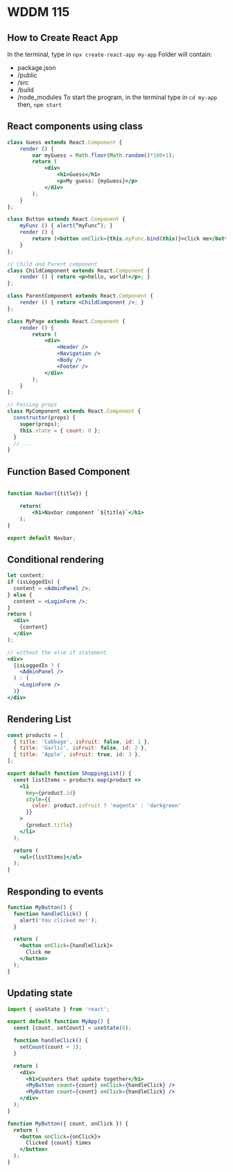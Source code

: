 # WDDM 115

## How to Create React App

In the terminal, type in `npx create-react-app my-app`
Folder will contain:
- package.json
- /public
- /src
- /build
- /node_modules
To start the program, in the terminal type in `cd my-app`
then, `npm start`

## React components using class

```jsx
class Guess extends React.Component {
    render () {
        var myGuess = Math.floor(Math.random()*100+1);
        return ( 
            <div>
                <h1>Guess</h1>
                <p>My guess: {myGuess}</p>
            </div>
        );
    }
};

class Button extends React.Component {
    myFunc () { alert(“myFunc”); }
    render () {
        return (<button onClick={this.myFunc.bind(this)}>click me</button>);
    }
};

// Child and Parent component
class ChildComponent extends React.Component {
    render () { return <p>hello, world!</p>; }
};

class ParentComponent extends React.Component {
    render () { return <ChildComponent />; }
};

class MyPage extends React.Component {
    render () {
        return ( 
            <div>
                <Header />
                <Navigation />
                <Body />
                <Footer />
            </div>
        );
    }
};

// Passing props
class MyComponent extends React.Component {
  constructor(props) {
    super(props);
    this.state = { count: 0 };
  }
  // ...
}

```

## Function Based Component

```jsx

function Navbar({title}) {

    return(
        <h1>Navbar component `${title}`</h1>
    );
}

export default Navbar;
```

## Conditional rendering

```jsx
let content;
if (isLoggedIn) {
  content = <AdminPanel />;
} else {
  content = <LoginForm />;
}
return (
  <div>
    {content}
  </div>
);

// without the else if statement
<div>
  {isLoggedIn ? (
    <AdminPanel />
  ) : (
    <LoginForm />
  )}
</div>
```

## Rendering List

```jsx
const products = [
  { title: 'Cabbage', isFruit: false, id: 1 },
  { title: 'Garlic', isFruit: false, id: 2 },
  { title: 'Apple', isFruit: true, id: 3 },
];

export default function ShoppingList() {
  const listItems = products.map(product =>
    <li
      key={product.id}
      style={{
        color: product.isFruit ? 'magenta' : 'darkgreen'
      }}
    >
      {product.title}
    </li>
  );

  return (
    <ul>{listItems}</ul>
  );
}
```

## Responding to events

```jsx
function MyButton() {
  function handleClick() {
    alert('You clicked me!');
  }

  return (
    <button onClick={handleClick}>
      Click me
    </button>
  );
}
```

## Updating state

```jsx
import { useState } from 'react';

export default function MyApp() {
  const [count, setCount] = useState(0);

  function handleClick() {
    setCount(count + 1);
  }

  return (
    <div>
      <h1>Counters that update together</h1>
      <MyButton count={count} onClick={handleClick} />
      <MyButton count={count} onClick={handleClick} />
    </div>
  );
}

function MyButton({ count, onClick }) {
  return (
    <button onClick={onClick}>
      Clicked {count} times
    </button>
  );
}
```
